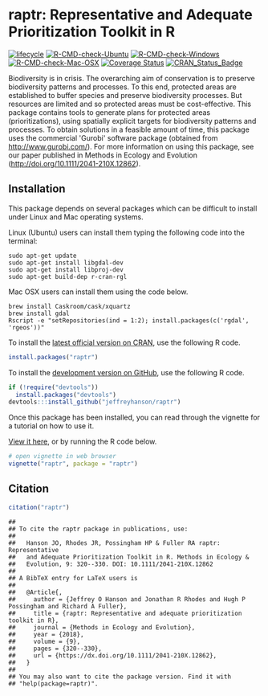
<!--- README.md is generated from README.Rmd. Please edit that file -->
raptr: Representative and Adequate Prioritization Toolkit in R
==============================================================

[![lifecycle](https://img.shields.io/badge/Lifecycle-stable-brightgreen.svg)](https://www.tidyverse.org/lifecycle/#stable) [![R-CMD-check-Ubuntu](https://img.shields.io/github/workflow/status/jeffreyhanson/raptr/Ubuntu/master.svg?label=Ubuntu)](https://github.com/jeffreyhanson/raptr/actions) [![R-CMD-check-Windows](https://img.shields.io/github/workflow/status/jeffreyhanson/raptr/Windows/master.svg?label=Windows)](https://github.com/jeffreyhanson/raptr/actions) [![R-CMD-check-Mac-OSX](https://img.shields.io/github/workflow/status/jeffreyhanson/raptr/Mac%20OSX/master.svg?label=Mac%20OSX)](https://github.com/jeffreyhanson/raptr/actions) [![Coverage Status](http://codecov.io/github/jeffreyhanson/raptr/coverage.svg?branch=master)](https://codecov.io/github/jeffreyhanson/raptr?branch=master) [![CRAN\_Status\_Badge](http://www.r-pkg.org/badges/version/raptr)](https://CRAN.R-project.org/package=raptr)

Biodiversity is in crisis. The overarching aim of conservation is to preserve biodiversity patterns and processes. To this end, protected areas are established to buffer species and preserve biodiversity processes. But resources are limited and so protected areas must be cost-effective. This package contains tools to generate plans for protected areas (prioritizations), using spatially explicit targets for biodiversity patterns and processes. To obtain solutions in a feasible amount of time, this package uses the commercial 'Gurobi' software package (obtained from <http://www.gurobi.com/>). For more information on using this package, see our paper published in Methods in Ecology and Evolution (<http://doi.org/10.1111/2041-210X.12862>).

Installation
------------

This package depends on several packages which can be difficult to install under Linux and Mac operating systems.

Linux (Ubuntu) users can install them typing the following code into the terminal:

    sudo apt-get update
    sudo apt-get install libgdal-dev
    sudo apt-get install libproj-dev
    sudo apt-get build-dep r-cran-rgl

Mac OSX users can install them using the code below.

    brew install Caskroom/cask/xquartz
    brew install gdal
    Rscript -e "setRepositories(ind = 1:2); install.packages(c('rgdal', 'rgeos'))"

To install the [latest official version on CRAN](https://CRAN.R-project.org/package=raptr), use the following R code.

``` r
install.packages("raptr")
```

To install the [development version on GitHub](https://github.com/jeffreyhanson/raptr), use the following R code.

``` r
if (!require("devtools"))
  install.packages("devtools")
devtools:::install_github("jeffreyhanson/raptr")
```

Once this package has been installed, you can read through the vignette for a tutorial on how to use it.

[View it here](http://jeffrey-hanson.com/raptr/articles/raptr.html), or by running the R code below.

``` r
# open vignette in web browser
vignette("raptr", package = "raptr")
```

Citation
--------

``` r
citation("raptr")
```

    ## 
    ## To cite the raptr package in publications, use:
    ## 
    ##   Hanson JO, Rhodes JR, Possingham HP & Fuller RA raptr: Representative
    ##   and Adequate Prioritization Toolkit in R. Methods in Ecology &
    ##   Evolution, 9: 320--330. DOI: 10.1111/2041-210X.12862
    ## 
    ## A BibTeX entry for LaTeX users is
    ## 
    ##   @Article{,
    ##     author = {Jeffrey O Hanson and Jonathan R Rhodes and Hugh P Possingham and Richard A Fuller},
    ##     title = {raptr: Representative and adequate prioritization toolkit in R},
    ##     journal = {Methods in Ecology and Evolution},
    ##     year = {2018},
    ##     volume = {9},
    ##     pages = {320--330},
    ##     url = {https://dx.doi.org/10.1111/2041-210X.12862},
    ##   }
    ## 
    ## You may also want to cite the package version. Find it with
    ## "help(package=raptr)".
